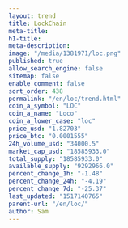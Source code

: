 ```yaml
---
layout: trend
title: LockChain
meta-title: 
h1-title: 
meta-description: 
image: "/media/1381971/loc.png"
published: true
allow_search_engine: false
sitemap: false
enable_comment: false
sort_order: 438
permalink: "/en/loc/trend.html"
coin_a_symbol: "LOC"
coin_a_name: "Loco"
coin_a_lower_case: "loc"
price_usd: "1.82703"
price_btc: "0.0001555"
24h_volume_usd: "34000.5"
market_cap_usd: "18585933.0"
total_supply: "18585933.0"
available_supply: "9292966.0"
percent_change_1h: "-1.48"
percent_change_24h: "-4.19"
percent_change_7d: "-25.37"
last_updated: "1517140765"
parent-url: "/en/loc/"
author: Sam
---
```


